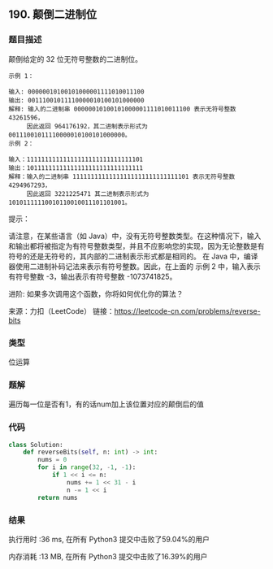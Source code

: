 ## 190. 颠倒二进制位



### 题目描述

颠倒给定的 32 位无符号整数的二进制位。

 ```
示例 1：

输入: 00000010100101000001111010011100
输出: 00111001011110000010100101000000
解释: 输入的二进制串 00000010100101000001111010011100 表示无符号整数 43261596，
      因此返回 964176192，其二进制表示形式为 00111001011110000010100101000000。
示例 2：

输入：11111111111111111111111111111101
输出：10111111111111111111111111111111
解释：输入的二进制串 11111111111111111111111111111101 表示无符号整数 4294967293，
      因此返回 3221225471 其二进制表示形式为 10101111110010110010011101101001。

 ```


提示：

请注意，在某些语言（如 Java）中，没有无符号整数类型。在这种情况下，输入和输出都将被指定为有符号整数类型，并且不应影响您的实现，因为无论整数是有符号的还是无符号的，其内部的二进制表示形式都是相同的。
在 Java 中，编译器使用二进制补码记法来表示有符号整数。因此，在上面的 示例 2 中，输入表示有符号整数 -3，输出表示有符号整数 -1073741825。


进阶:
如果多次调用这个函数，你将如何优化你的算法？



来源：力扣（LeetCode）
链接：https://leetcode-cn.com/problems/reverse-bits


### 类型

位运算



### 题解

遍历每一位是否有1，有的话num加上该位置对应的颠倒后的值



### 代码

```python
class Solution:
    def reverseBits(self, n: int) -> int:
    	nums = 0
    	for i in range(32, -1, -1):
    		if 1 << i <= n:
    			nums += 1 << 31 - i
    			n -= 1 << i
    	return nums 
```



### 结果

执行用时 :36 ms, 在所有 Python3 提交中击败了59.04%的用户

内存消耗 :13 MB, 在所有 Python3 提交中击败了16.39%的用户